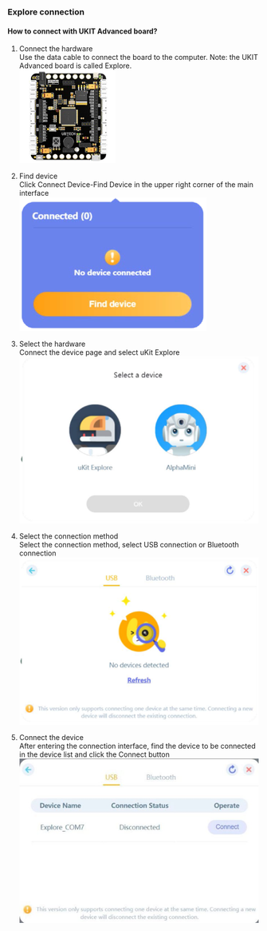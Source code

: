 ###  Explore connection
####  How to connect with UKIT Advanced board?
1.	Connect the hardware  
Use the data cable to connect the board to the computer. Note: the UKIT Advanced board is called Explore.  
![](../../assets/images/course-en/course6/001.png)    
2.	Find device  
Click Connect Device-Find Device in the upper right corner of the main interface  
![](../../assets/images/course-en/course6/002.png)     

3.	Select the hardware  
Connect the device page and select uKit Explore  
![](../../assets/images/course-en/course6/003.png)    

4.	Select the connection method  
Select the connection method, select USB connection or Bluetooth connection  
![](../../assets/images/course-en/course6/004.png)    

5.	Connect the device  
After entering the connection interface, find the device to be connected in the device list and click the Connect button  
![](../../assets/images/course-en/course6/005.jpeg)    
